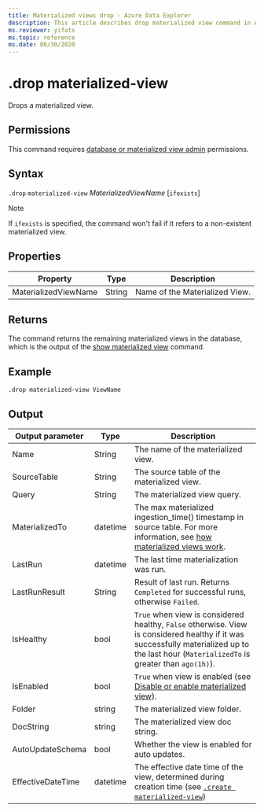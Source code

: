 ```yaml
---
title: Materialized views drop - Azure Data Explorer
description: This article describes drop materialized view command in Azure Data Explorer.
ms.reviewer: yifats
ms.topic: reference
ms.date: 08/30/2020
---
```

# .drop materialized-view 

Drops a materialized view.

## Permissions

This command requires [database or materialized view admin](../access-control/role-based-access-control.md) permissions.

## Syntax

`.drop` `materialized-view` *MaterializedViewName* [`ifexists`]

> [!NOTE]
> If `ifexists` is specified, the command won't fail if it refers to a non-existent materialized view.

## Properties

| Property | Type| Description |
|----------------|-------|-----|
| MaterializedViewName| String| Name of the Materialized View.|

## Returns

The command returns the remaining materialized views in the database, which is the output of the [show materialized view](materialized-view-show-commands.md#show-materialized-view) command.

## Example

```kusto
.drop materialized-view ViewName
```

## Output

|Output parameter |Type |Description
|---|---|---|
|Name  |String |The name of the materialized view.
|SourceTable|String|The source table of the materialized view.
|Query|String|The materialized view query.
|MaterializedTo|datetime|The max materialized ingestion_time() timestamp in source table. For more information, see [how materialized views work](materialized-view-overview.md#how-materialized-views-work).
|LastRun|datetime |The last time materialization was run.
|LastRunResult|String|Result of last run. Returns `Completed` for successful runs, otherwise `Failed`.
|IsHealthy|bool|`True` when view is considered healthy, `False` otherwise. View is considered healthy if it was successfully materialized up to the last hour (`MaterializedTo` is greater than `ago(1h)`).
|IsEnabled|bool|`True` when view is enabled (see [Disable or enable materialized view](materialized-view-enable-disable.md)).
|Folder|string|The materialized view folder.
|DocString|string|The materialized view doc string.
|AutoUpdateSchema|bool|Whether the view is enabled for auto updates.
|EffectiveDateTime|datetime|The effective date time of the view, determined during creation time (see [`.create materialized-view`](materialized-view-create.md#create-materialized-view))
